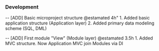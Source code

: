 ### Development
    
-- [ADD] Basic microproject structure @estamated 4h"
    1. Added basic application structure (Application layer)
    2. Added primary data modeling scheme (SQL, DML)
    
-- [ADD] First module "View" (Module layer) @estamated 3.5h 
    1. Added MVC structure. Now Application MVC join Modules via DI 